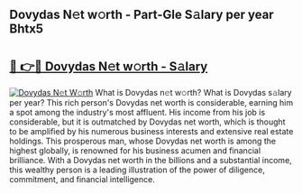 ## Dovydas N𝚎t w𝚘rth - Part-Gle S𝚊lary per year Bhtx5

# <h2><a href="http://gc0gc4.nevu.top/?p=Dovydas">🔗 👉🔴 Dovydas N𝚎t w𝚘rth - S𝚊lary</a></h2>

[![Dovydas N𝚎t W𝚘rth](https://i.imgur.com/Oavwk0R.jpeg)](http://gc0gc4.nevu.top/?p=Dovydas)
What is Dovydas n𝚎t w𝚘rth? What is Dovydas s𝚊lary per year?
This rich person's Dovydas net worth is considerable, earning him a spot among the industry's most affluent. His income from his job is considerable, but it is outmatched by Dovydas net worth, which is thought to be amplified by his numerous business interests and extensive real estate holdings. This prosperous man, whose Dovydas net worth is among the highest globally, is renowned for his business acumen and financial brilliance. With a Dovydas net worth in the billions and a substantial income, this wealthy person is a leading illustration of the power of diligence, commitment, and financial intelligence.
